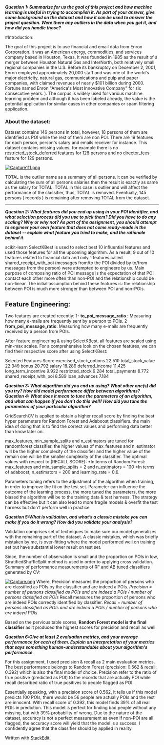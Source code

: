 

***Question 1: Summarize for us the goal of this project and how machine learning is useful in trying to accomplish it. As part of your answer, give some background on the dataset and how it can be used to answer the project question. Were there any outliers in the data when you got it, and how did you handle those?***

#Introduction:

The goal of this project is to use financial and email data from Enron Corporation. it was an American energy, commodities, and services company based in Houston, Texas. It was founded in 1985 as the result of a merger between Houston Natural Gas and InterNorth, both relatively small regional companies in the U.S. Before its bankruptcy on December 2, 2001, Enron employed approximately 20,000 staff and was one of the world's major electricity, natural gas, communications and pulp and paper companies, with claimed revenues of nearly $101 billion during 2000. Fortune named Enron "America's Most Innovative Company" for six consecutive years. ). The corpus is widely used for various machine learning problem and although it has been labeled already, the value is the potential application for similar cases in other companies or spam filtering application.

### About the dataset: 
Dataset contains 146 persons in total, however, 18 persons of them are identified as POI while the rest of them are non POI. There are 19 features for each person, person's salary and emails receiver for instance. This dataset contains missing values, for example there is no restricted_stock_deferred features for 128 persons and no director_fees feature for 129 persons.  

[![Capture111.png](https://s9.postimg.org/j5zbnwqb3/Capture111.png)](https://postimg.org/image/ou5mesunf/)

TOTAL is the outlier name as a summary of all persons. it can be verified by calculating the sum of all persons salaries then the result is exactly as same as the salary for TOTAL. TOTAL in this case is outlier and will affect the performance of the classifier, thus, TOTAL is removed. Eventually, 145 persons ( records ) is remaining after removing TOTAL from the dataset.

---
***Question 2: What features did you end up using in your POI identifier, and what selection process did you use to pick them? Did you have to do any scaling? Why or why not? As part of the assignment, you should attempt to engineer your own feature that does not come ready-made in the dataset -- explain what feature you tried to make, and the rationale behind it.***

scikit-learn SelectKBest is used to select best 10 influential features and used those features for all the upcoming algorithm. As a result, 9 out of 10 features related to financial data and only 1 features called shared_receipt_with_poi (messages from/to the POI divided by to/from messages from the person) were attempted to engineere by us. Main purpose of composing ratio of POI message is the expectation of that POI contact each other more often than non-POI and the relationship could be non-linear. The initial assumption behind these features is: the relationship between POI is much more stronger than between POI and non-POIs.


## Feature Engineering:
Two features are created recently:
1- **to_poi_message_ratio** :
Measuring how many e-mails are frequently sent by a person to POIs.
2- **from_poi_message_ratio**:
Measuring how many e-mails are frequently received by a person from POIs.

After feature engineering & using SelectKBest, all features are scaled using min-max scales. For a comprehensive look on the chosen features, we can find their respective score after using SelectKBest:

Selected Features      		 Score
exercised_stock_options 		22.510
total_stock_value			22.349
bonus					20.792
salary					18.289
deferred_income			11.425
long_term_incentive			9.922
restricted_stock			9.284
total_payments			8.772
shared_receipt_with_poi		8.589
loan_advances				7.184


***Question 3: What algorithm did you end up using? What other one(s) did you try? How did model performance differ between algorithms?***
***Question 4: What does it mean to tune the parameters of an algorithm, and what can happen if you don’t do this well? How did you tune the parameters of your particular algorithm?***

GridSearchCV is applied to obtain a higher recall score by finding the best hyper parameters for Random Forest and Adaboost classifiers. the main idea of doing that is to find the correct values and performing data better than know later on. 

max_features, min_sample_splits and n_estimators are tuned for randomforest classifier. the higher values of max_features and n_estimator will be the higher complexity of the classifier and the higher value of the remain one will be the smaller complexity of the classifier.
The optimal values with respect to (RECALL SCORE):
*In terms of Random Forest: max_features and min_sample_splits = 2 and n_estimators = 100
*In terms of adaboost, n_estimators = 200 and learning_rate = 0.6.

Parameters tuning refers to the adjustment of the algorithm when training, in order to improve the fit on the test set. Parameter can influence the outcome of the learning process, the more tuned the parameters, the more biased the algorithm will be to the training data & test harness. The strategy can be effective but it can also lead to more fragile models & overfit the test harness but don't perform well in practice

***Question 5:What is validation, and what’s a classic mistake you can make if you do it wrong? How did you validate your analysis?***

Validation comprises set of techniques to make sure our model generalizes with the remaining part of the dataset. A classic mistakes, which was briefly mistaken by me, is over-fitting where the model performed well on training set but have substantial lower result on test set.

Since, the number of observation is small and the proportion on POIs in low, StratifiedShuffleSplit method is used in order to applying cross validation. Summary of performance measurements of RF and AB tuned classifiers generated by CV:

[![Capture.png](https://s4.postimg.org/5zixhc7vh/Capture.png)](https://postimg.org/image/mnafju2mx/)
Where,
Precision measures the proportion of persons who are classified as POIs by the classifier and are indeed a POIs. *Precision = number of persons classified as POIs and are indeed a POIs / number of persons classified as POIs*
Recall  measures the proportion of persons who are indeed POIs correctly identified by classifier. *Recall = number of persons classified as POIs and are indeed a POIs / number of persons who are indeed POIs*

Based on the pervious table scores, **Random Forest model is the final classifier** as it produced the highest scores for precision and recall as well. 

***Question 6:Give at least 2 evaluation metrics, and your average performance for each of them. Explain an interpretation of your metrics that says something human-understandable about your algorithm's performance***

For this assignment, I used precision & recall as 2 main evaluation metrics. The best performance belongs to Random Forest (precision: 0.562 & recall: 0.392) which is also the final model of choice. Precision refer to the ratio of true positive (predicted as POI) to the records that are actually POI while recall described ratio of true positives to people flagged as POI.

Essentially speaking, with a precision score of 0.562, it tells us if this model predicts 100 POIs, there would be 56 people are actually POIs and the rest are innocent. With recall score of 0.392, this model finds 39% of all real POIs in prediction. This model is perfect for finding bad people without any missing, but with 39% probability of wrong. Due to the nature of the dataset, accuracy is not a perfect measurement as even if non-POI are all flagged, the accuracy score will yield that the model is a success. I confidently agree that the classifier should by applied in reality. 

Written with [StackEdit](https://stackedit.io/).
